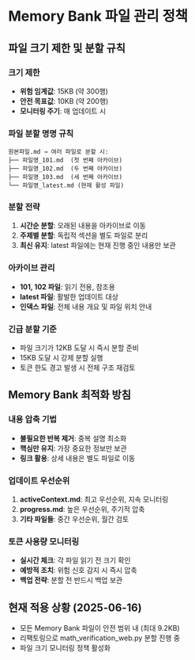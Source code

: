 # Memory Bank 파일 관리 정책

## 파일 크기 제한 및 분할 규칙

### 크기 제한
- **위험 임계값**: 15KB (약 300행)
- **안전 목표값**: 10KB (약 200행)
- **모니터링 주기**: 매 업데이트 시

### 파일 분할 명명 규칙
```
원본파일.md → 여러 파일로 분할 시:
├── 파일명_101.md  (첫 번째 아카이브)
├── 파일명_102.md  (두 번째 아카이브)
├── 파일명_103.md  (세 번째 아카이브)
└── 파일명_latest.md (현재 활성 파일)
```

### 분할 전략
1. **시간순 분할**: 오래된 내용을 아카이브로 이동
2. **주제별 분할**: 독립적 섹션을 별도 파일로 분리
3. **최신 유지**: latest 파일에는 현재 진행 중인 내용만 보관

### 아카이브 관리
- **101, 102 파일**: 읽기 전용, 참조용
- **latest 파일**: 활발한 업데이트 대상
- **인덱스 파일**: 전체 내용 개요 및 파일 위치 안내

### 긴급 분할 기준
- 파일 크기가 12KB 도달 시 즉시 분할 준비
- 15KB 도달 시 강제 분할 실행
- 토큰 한도 경고 발생 시 전체 구조 재검토

## Memory Bank 최적화 방침

### 내용 압축 기법
- **불필요한 반복 제거**: 중복 설명 최소화
- **핵심만 유지**: 가장 중요한 정보만 보관
- **링크 활용**: 상세 내용은 별도 파일로 이동

### 업데이트 우선순위
1. **activeContext.md**: 최고 우선순위, 지속 모니터링
2. **progress.md**: 높은 우선순위, 주기적 압축
3. **기타 파일들**: 중간 우선순위, 월간 검토

### 토큰 사용량 모니터링
- **실시간 체크**: 각 파일 읽기 전 크기 확인
- **예방적 조치**: 위험 신호 감지 시 즉시 압축
- **백업 전략**: 분할 전 반드시 백업 보관

## 현재 적용 상황 (2025-06-16)
- 모든 Memory Bank 파일이 안전 범위 내 (최대 9.2KB)
- 리팩토링으로 math_verification_web.py 분할 진행 중
- 파일 크기 모니터링 정책 활성화
